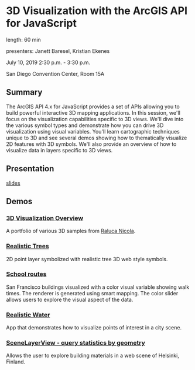 # 3D Visualization with the ArcGIS API for JavaScript

length: 60 min

presenters: Janett Baresel, Kristian Ekenes

July 10, 2019 2:30 p.m. - 3:30 p.m.

San Diego Convention Center, Room 15A

## Summary

The ArcGIS API 4.x for JavaScript provides a set of APIs allowing you to build powerful interactive 3D mapping applications. In this session, we'll focus on the visualization capabilities specific to 3D views. We'll dive into the various symbol types and demonstrate how you can drive 3D visualization using visual variables. You'll learn cartographic techniques unique to 3D and see several demos showing how to thematically visualize 2D features with 3D symbols. We'll also provide an overview of how to visualize data in layers specific to 3D views.

## Presentation

[slides](https://ekenes.github.io/conferences/uc-2019/3d-viz/)

## Demos

### [3D Visualization Overview](https://ralucanicola.github.io/JSAPI_demos/)

A portfolio of various 3D samples from [Raluca Nicola](https://github.com/ralucanicola/).

### [Realistic Trees](https://ekenes.github.io/conferences/ds-2019/3d-viz/demos/trees/2-models.html)

2D point layer symbolized with realistic tree 3D web style symbols.

### [School routes](http://zurich.maps.arcgis.com/home/webscene/viewer.html?webscene=9c697240d3304968af8dde614603ab5d&viewpoint=cam:-118.14532024,34.16384267,601.57;330.183,67.66)

San Francisco buildings visualized with a color visual variable showing walk times. The renderer is generated using smart mapping. The color slider allows users to explore the visual aspect of the data.

### [Realistic Water](https://developers.arcgis.com/javascript/latest/sample-code/visualization-realistic-water/index.html)

App that demonstrates how to visualize points of interest in a city scene.

### [SceneLayerView - query statistics by geometry](https://developers.arcgis.com/javascript/latest/sample-code/layers-scenelayerview-query-stats/index.html)

Allows the user to explore building materials in a web scene of Helsinki, Finland.
